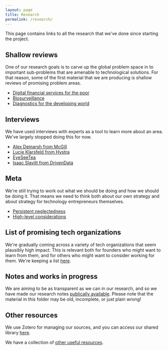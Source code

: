 ```yaml
---
layout: page
title: Research
permalink: /research/
---
```


This page contains links to all the research that we've done since starting the project.

## Shallow reviews

One of our research goals is to carve up the global problem space in to important sub-problems that are amenable to technological solutions. For that reason, some of the first material that we are producing is shallow reviews of promising problem areas.

- [Digital financial services for the poor](/problems/financial_services_for_the_poor)
- [Biosurveillance](/problems/biosurveillance)
- [Diagnostics for the developing world](/problems/diagnostics_for_the_developing_world)

## Interviews

We have used interviews with experts as a tool to learn more about an area. We've largely stopped doing this for now.

- [Alex Demarsh from McGill](/blog/2016/06/11/interview-with-alex-demarsh)
- [Lucie Klarsfeld from Hystra](/blog/2016/05/21/interview-with-hystra)
- [EyeSeeTea](/blog/2016/05/30/interview-with-eyeseetea)
- [Isaac Slavitt from DrivenData](/blog/2016/05/15/interview-with-drivendata)

## Meta

We're still trying to work out what we should be doing and how we should be doing it. That means we need to think both about our own strategy and about strategy for technology entrepreneurs themselves.

- [Persistent neglectedness](/blog/2016/04/03/persistent-neglectedness)
- [High-level considerations](/blog/2016/06/25/high-level-considerations)

## List of promising tech organizations

We're gradually coming across a variety of tech organizations that seem plausibly high impact. This is relevant both for founders who might want to learn from them, and for others who might want to consider working for them. We're keeping a list [here](https://docs.google.com/spreadsheets/d/1ecr4NikKJBqtMjaLThGZ5srHzzDYU85DWEC_RnaqJgc/edit?usp=sharing).

## Notes and works in progress

We are aiming to be as transparent as we can in our research, and so we have made our research notes [publically available](https://drive.google.com/drive/u/0/folders/0B6jJhbNzdSRccExYV2xSZ2h3bUU). Please note that the material in this folder may be old, incomplete, or just plain wrong!

## Other resources

We use Zotero for managing our sources, and you can access our shared library [here](https://www.zotero.org/groups/goodtechnologyproject/items).

We have a collection of [other useful resources](/research/resources).
